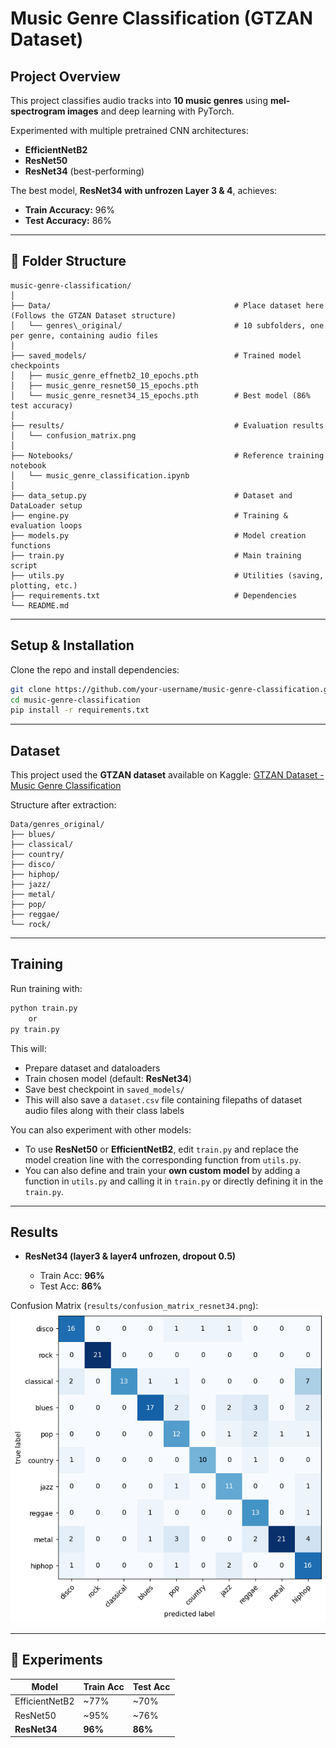 # Music Genre Classification (GTZAN Dataset)

## Project Overview
This project classifies audio tracks into **10 music genres** using **mel-spectrogram images** and deep learning with PyTorch.  

Experimented with multiple pretrained CNN architectures:  
- **EfficientNetB2**  
- **ResNet50**  
- **ResNet34** (best-performing)

The best model, **ResNet34 with unfrozen Layer 3 & 4**, achieves:  
- **Train Accuracy:** 96%  
- **Test Accuracy:** 86%  

---

## 📂 Folder Structure
```
music-genre-classification/
│
├── Data/                                         # Place dataset here (Follows the GTZAN Dataset structure)
│   └── genres\_original/                         # 10 subfolders, one per genre, containing audio files
│
├── saved_models/                                 # Trained model checkpoints
│   ├── music_genre_effnetb2_10_epochs.pth
│   ├── music_genre_resnet50_15_epochs.pth
│   └── music_genre_resnet34_15_epochs.pth        # Best model (86% test accuracy)
│
├── results/                                      # Evaluation results
│   └── confusion_matrix.png
│
├── Notebooks/                                    # Reference training notebook
│   └── music_genre_classification.ipynb
│
├── data_setup.py                                 # Dataset and DataLoader setup
├── engine.py                                     # Training & evaluation loops
├── models.py                                     # Model creation functions
├── train.py                                      # Main training script
├── utils.py                                      # Utilities (saving, plotting, etc.)
├── requirements.txt                              # Dependencies
└── README.md

```

---

## Setup & Installation
Clone the repo and install dependencies:

```bash
git clone https://github.com/your-username/music-genre-classification.git
cd music-genre-classification
pip install -r requirements.txt
```

---

## Dataset

This project used the **GTZAN dataset** available on Kaggle:
[GTZAN Dataset - Music Genre Classification](https://www.kaggle.com/datasets/andradaolteanu/gtzan-dataset-music-genre-classification)

Structure after extraction:

```
Data/genres_original/
├── blues/
├── classical/
├── country/
├── disco/
├── hiphop/
├── jazz/
├── metal/
├── pop/
├── reggae/
└── rock/
```

---

## Training

Run training with:

```bash
python train.py
    or
py train.py
```

This will:

* Prepare dataset and dataloaders
* Train chosen model (default: **ResNet34**)
* Save best checkpoint in `saved_models/`
* This will also save a `dataset.csv` file containing filepaths of dataset audio files along with their class labels

You can also experiment with other models:

* To use **ResNet50** or **EfficientNetB2**, edit `train.py` and replace the model creation line with the corresponding function from `utils.py`.
* You can also define and train your **own custom model** by adding a function in `utils.py` and calling it in `train.py` or directly defining it in the `train.py`.

---

## Results

* **ResNet34 (layer3 & layer4 unfrozen, dropout 0.5)**

  * Train Acc: **96%**
  * Test Acc: **86%**

Confusion Matrix (`results/confusion_matrix_resnet34.png`):
![Confusion Matrix](results/confusion_matrix_resnet34.png)

---

## 🧪 Experiments

| Model          | Train Acc | Test Acc |
| -------------- | --------- | -------- |
| EfficientNetB2 | \~77%     | \~70%    |
| ResNet50       | \~95%     | \~76%    |
| **ResNet34**   | **96%**   | **86%**  |

